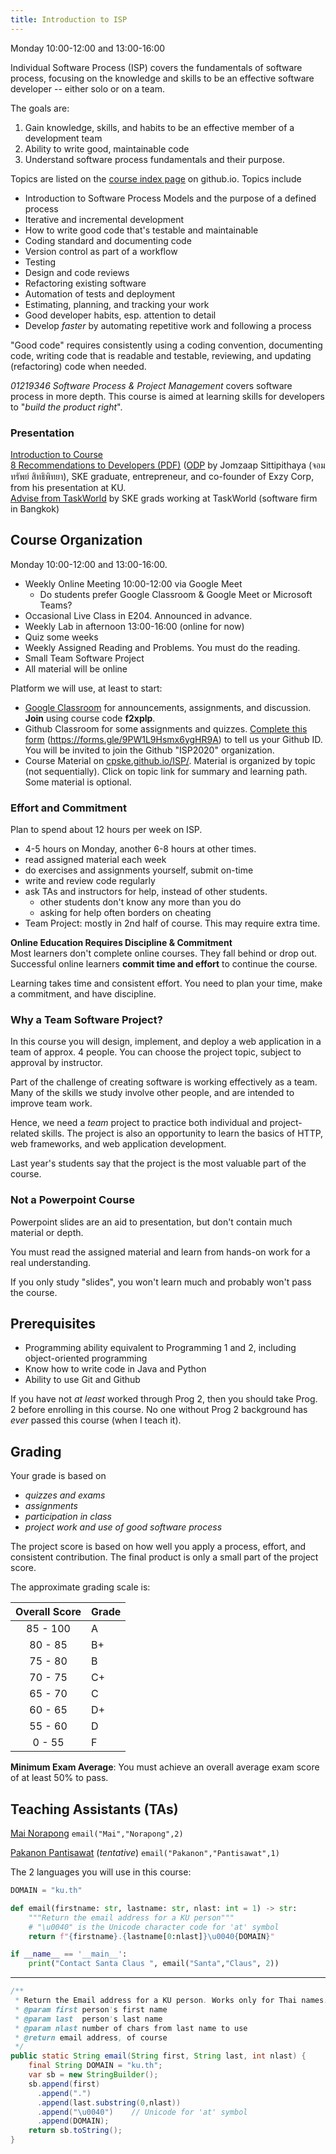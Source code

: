 ```yaml
---
title: Introduction to ISP
---
```


Monday 10:00-12:00 and 13:00-16:00

Individual Software Process (ISP) covers the fundamentals of software process,
focusing on the knowledge and skills to be an effective software developer -- either solo or on a team.

The goals are:

1. Gain knowledge, skills, and habits to be an effective member of a development team
2. Ability to write good, maintainable code
3. Understand software process fundamentals and their purpose.


Topics are listed on the [course index page](/ISP/) on github.io.
Topics include

* Introduction to Software Process Models and the purpose of a defined process
* Iterative and incremental development
* How to write good code that's testable and maintainable
* Coding standard and documenting code
* Version control as part of a workflow
* Testing
* Design and code reviews
* Refactoring existing software
* Automation of tests and deployment
* Estimating, planning, and tracking your work
* Good developer habits, esp. attention to detail
* Develop *faster* by automating repetitive work and following a process

"Good code" requires consistently using a coding convention, documenting code, writing code that is readable and testable, reviewing, and updating (refactoring) code when needed.

*01219346 Software Process &amp; Project Management*
covers software process in more depth.  This course is aimed at 
learning skills for developers to "*build the product right*".

### Presentation

[Introduction to Course](Introduction-to-Course.pdf)     
[8 Recommendations to Developers (PDF)](Jomzap-Recommendations.pdf) ([ODP](Jomzap-Recommendations.odp) by Jomzaap Sittipithaya (จอมทรัพย์ สิทธิพิทยา), SKE graduate, entrepreneur, and co-founder of Exzy Corp, from his presentation at KU.    
[Advise from TaskWorld](TaskWorld-Advise) by SKE grads working at TaskWorld (software firm in Bangkok)

## Course Organization

Monday 10:00-12:00 and 13:00-16:00.

* Weekly Online Meeting 10:00-12:00 via Google Meet
  - Do students prefer Google Classroom &amp; Google Meet or Microsoft Teams?
* Occasional Live Class in E204.  Announced in advance.
* Weekly Lab in afternoon 13:00-16:00 (online for now)
* Quiz some weeks
* Weekly Assigned Reading and Problems. You must do the reading.
* Small Team Software Project
* All material will be online

Platform we will use, at least to start:

* [Google Classroom](https://classroom.google.com) for announcements, assignments, and discussion.  **Join** using course code **f2xplp**.
* Github Classroom for some assignments and quizzes. 
[Complete this form](https://forms.gle/9PW1L9Hsmx6ygHR9A) (https://forms.gle/9PW1L9Hsmx6ygHR9A) to tell us your Github ID.  You will be invited to join the Github "ISP2020" organization.
* Course Material on [cpske.github.io/ISP/](https://cpske.github.io/ISP/). Material is organized by topic (not sequentially). Click on topic link for summary and learning path. Some material is optional.

### Effort and Commitment

Plan to spend about 12 hours per week on ISP.

* 4-5 hours on Monday, another 6-8 hours at other times.
* read assigned material each week
* do exercises and assignments yourself, submit on-time
* write and review code regularly
* ask TAs and instructors for help, instead of other students.
  - other students don't know any more than you do
  - asking for help often borders on cheating
* Team Project: mostly in 2nd half of course. This may require extra time.

**Online Education Requires Discipline & Commitment**    
Most learners don't complete online courses.  They fall behind 
or drop out.  
Successful online learners **commit time and effort** to continue the course.

Learning takes time and consistent effort. You need to plan
your time, make a commitment, and have discipline.


### Why a Team Software Project?

In this course you will design, implement, and deploy a web application
in a team of approx. 4 people.  You can choose the project topic, 
subject to approval by instructor.

Part of the challenge of creating software is working effectively
as a team.  Many of the skills we study involve other people, 
and are intended to improve team work.

Hence, we need a *team* project to practice both individual and project-related skills.
The project is also an opportunity to learn the basics of HTTP, web frameworks, and web application development.

Last year's students say that the project is the most valuable part of the course.


### Not a Powerpoint Course

Powerpoint slides are an aid to presentation,
but don't contain much material or depth. 

You must read the assigned material and learn from hands-on work 
for a real understanding.

If you only study "slides", you won't learn much and probably won't
pass the course.


## Prerequisites

* Programming ability equivalent to Programming 1 and 2, including object-oriented programming
* Know how to write code in Java and Python
* Ability to use Git and Github

If you have not *at least* worked through Prog 2, then you should take Prog. 2 before enrolling in this course. No one without Prog 2 background has *ever* passed this course (when I teach it).

## Grading

Your grade is based on    
- *quizzes and exams*    
- *assignments*    
- *participation in class*    
- *project work and use of good software process*

The project score is based on how well you apply a process, effort, and consistent contribution.  The final product is only a small part of the project score.

The approximate grading scale is:

| Overall Score | Grade |
|:-------------:|-------|
| 85 - 100      |   A   |
| 80 - 85       |   B+  |
| 75 - 80       |   B   |
| 70 - 75       |   C+  |
| 65 - 70       |   C   |
| 60 - 65       |   D+  |
| 55 - 60       |   D   |
|  0 - 55       |   F   |

**Minimum Exam Average**: 
You must achieve an overall average exam score of at least 50% to pass.


## Teaching Assistants (TAs)

[Mai Norapong](https://github.com/MaiNorapong) 	`email("Mai","Norapong",2)`

[Pakanon Pantisawat](https://github.com/pknn1) (*tentative*)  `email("Pakanon","Pantisawat",1)`

The 2 languages you will use in this course:

```python
DOMAIN = "ku.th"

def email(firstname: str, lastname: str, nlast: int = 1) -> str:
    """Return the email address for a KU person"""
    # "\u0040" is the Unicode character code for 'at' symbol
    return f"{firstname}.{lastname[0:nlast]}\u0040{DOMAIN}"

if __name__ == '__main__':
    print("Contact Santa Claus ", email("Santa","Claus", 2))
```
---
```java
/**
 * Return the Email address for a KU person. Works only for Thai names.
 * @param first person's first name
 * @param last  person's last name
 * @param nlast number of chars from last name to use
 * @return email address, of course
 */
public static String email(String first, String last, int nlast) {
    final String DOMAIN = "ku.th";
    var sb = new StringBuilder();
    sb.append(first)
      .append(".")
      .append(last.substring(0,nlast))
      .append("\u0040")    // Unicode for 'at' symbol
      .append(DOMAIN);
    return sb.toString();
}
```
